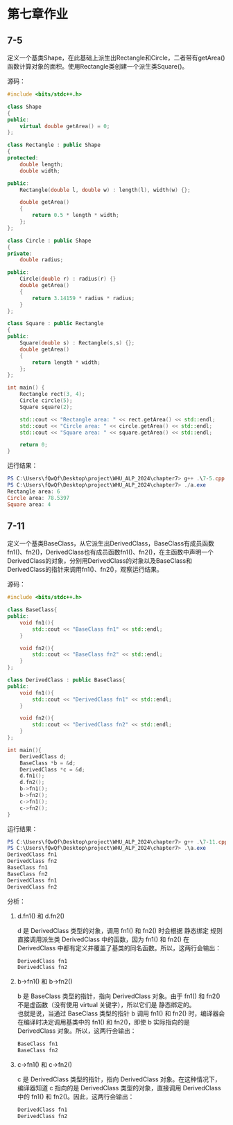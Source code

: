 # 第七章作业

## 7-5

定义一个基类Shape，在此基础上派生出Rectangle和Circle，二者带有getArea()函数计算对象的面积。使用Rectangle类创建一个派生类Square()。

源码：

```cpp
#include <bits/stdc++.h>

class Shape
{
public:
    virtual double getArea() = 0;
};

class Rectangle : public Shape
{
protected:
    double length;
    double width;

public:
    Rectangle(double l, double w) : length(l), width(w) {};

    double getArea()
    {
        return 0.5 * length * width;
    };
};

class Circle : public Shape
{
private:
    double radius;

public:
    Circle(double r) : radius(r) {}
    double getArea()
    {
        return 3.14159 * radius * radius;
    }
};

class Square : public Rectangle
{
public:
    Square(double s) : Rectangle(s,s) {};
    double getArea()
    {
        return length * width;
    };
};

int main() {
    Rectangle rect(3, 4);
    Circle circle(5);
    Square square(2);

    std::cout << "Rectangle area: " << rect.getArea() << std::endl;
    std::cout << "Circle area: " << circle.getArea() << std::endl;
    std::cout << "Square area: " << square.getArea() << std::endl;

    return 0;
}
```

运行结果：

```Powershell
PS C:\Users\fQwQf\Desktop\project\WHU_ALP_2024\chapter7> g++ .\7-5.cpp
PS C:\Users\fQwQf\Desktop\project\WHU_ALP_2024\chapter7> ./a.exe
Rectangle area: 6
Circle area: 78.5397
Square area: 4
```

## 7-11

定义一个基类BaseClass，从它派生出DerivedClass，BaseClass有成员函数fn1()、fn2()，DerivedClass也有成员函数fn1()、fn2()，在主函数中声明一个DerivedClass的对象，分别用DerivedClass的对象以及BaseClass和DerivedClass的指针来调用fn1()、fn2()，观察运行结果。  

源码：

```cpp
#include <bits/stdc++.h>

class BaseClass{
public:
    void fn1(){
        std::cout << "BaseClass fn1" << std::endl;
    }

    void fn2(){
        std::cout << "BaseClass fn2" << std::endl;
    }
};

class DerivedClass : public BaseClass{
public:
    void fn1(){
        std::cout << "DerivedClass fn1" << std::endl;
    }

    void fn2(){
        std::cout << "DerivedClass fn2" << std::endl;
    }
};

int main(){
    DerivedClass d;
    BaseClass *b = &d;
    DerivedClass *c = &d;
    d.fn1();
    d.fn2();
    b->fn1();
    b->fn2();
    c->fn1();
    c->fn2();
}
```

运行结果：

```Powershell
PS C:\Users\fQwQf\Desktop\project\WHU_ALP_2024\chapter7> g++ .\7-11.cpp
PS C:\Users\fQwQf\Desktop\project\WHU_ALP_2024\chapter7> .\a.exe
DerivedClass fn1
DerivedClass fn2
BaseClass fn1
BaseClass fn2
DerivedClass fn1
DerivedClass fn2
```

分析：  

1. d.fn1() 和 d.fn2()

    d 是 DerivedClass 类型的对象，调用 fn1() 和 fn2() 时会根据 静态绑定 规则直接调用派生类 DerivedClass 中的函数，因为 fn1() 和 fn2() 在 DerivedClass 中都有定义并覆盖了基类的同名函数。所以，这两行会输出：

    ```Powershell
    DerivedClass fn1
    DerivedClass fn2
    ```

2. b->fn1() 和 b->fn2()

    b 是 BaseClass 类型的指针，指向 DerivedClass 对象。由于 fn1() 和 fn2() 不是虚函数（没有使用 virtual 关键字），所以它们是 静态绑定的。  
    也就是说，当通过 BaseClass 类型的指针 b 调用 fn1() 和 fn2() 时，编译器会在编译时决定调用基类中的 fn1() 和 fn2()，即使 b 实际指向的是 DerivedClass 对象。所以，这两行会输出：

    ```Powershell
    BaseClass fn1
    BaseClass fn2
    ```

3. c->fn1() 和 c->fn2()

    c 是 DerivedClass 类型的指针，指向 DerivedClass 对象。在这种情况下，编译器知道 c 指向的是 DerivedClass 类型的对象，直接调用 DerivedClass 中的 fn1() 和 fn2()。因此，这两行会输出：

    ```Powershell
    DerivedClass fn1
    DerivedClass fn2
    ```

